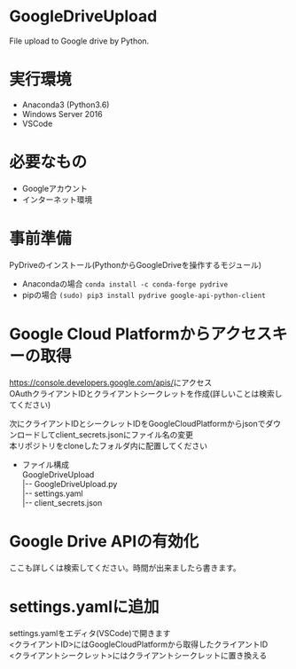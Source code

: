 # GoogleDriveUpload
File upload to Google drive by Python.

# 実行環境
- Anaconda3 (Python3.6)
- Windows Server 2016
- VSCode

# 必要なもの
- Googleアカウント
- インターネット環境

# 事前準備
PyDriveのインストール(PythonからGoogleDriveを操作するモジュール)  
- Anacondaの場合
`conda install -c conda-forge pydrive`
- pipの場合
`(sudo) pip3 install pydrive google-api-python-client`

# Google Cloud Platformからアクセスキーの取得
<https://console.developers.google.com/apis/>にアクセス  
OAuthクライアントIDとクライアントシークレットを作成(詳しいことは検索してください)  
  
次にクライアントIDとシークレットIDをGoogleCloudPlatformからjsonでダウンロードしてclient_secrets.jsonにファイル名の変更  
本リポジトリをcloneしたフォルダ内に配置してください 
  
- ファイル構成  
GoogleDriveUpload  
|-- GoogleDriveUpload.py  
|-- settings.yaml  
|-- client_secrets.json  

# Google Drive APIの有効化
ここも詳しくは検索してください。時間が出来ましたら書きます。

# settings.yamlに追加
settings.yamlをエディタ(VSCode)で開きます  
<クライアントID>にはGoogleCloudPlatformから取得したクライアントID  
<クライアントシークレット>にはクライアントシークレットに置き換える
